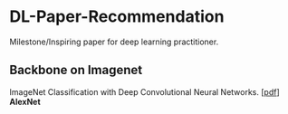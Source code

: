 # DL-Paper-Recommendation
Milestone/Inspiring paper for deep learning practitioner.

## Backbone on Imagenet
ImageNet Classification with Deep Convolutional Neural Networks. \[[pdf](https://papers.nips.cc/paper/4824-imagenet-classification-with-deep-convolutional-neural-networks.pdf)\]  **AlexNet**

